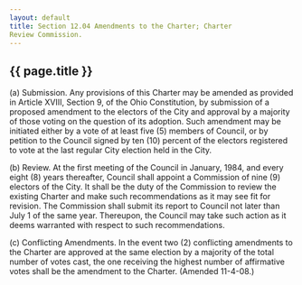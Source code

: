 ```yaml
---
layout: default 
title: Section 12.04 Amendments to the Charter; Charter
Review Commission.
---
```


{{ page.title }}
----------------

​(a) Submission. Any provisions of this Charter may be amended as
provided in Article XVIII, Section 9, of the Ohio Constitution, by
submission of a proposed amendment to the electors of the City and
approval by a majority of those voting on the question of its adoption.
Such amendment may be initiated either by a vote of at least five (5)
members of Council, or by petition to the Council signed by ten (10)
percent of the electors registered to vote at the last regular City
election held in the City.

​(b) Review. At the first meeting of the Council in January, 1984, and
every eight (8) years thereafter, Council shall appoint a Commission of
nine (9) electors of the City. It shall be the duty of the Commission to
review the existing Charter and make such recommendations as it may see
fit for revision. The Commission shall submit its report to Council not
later than July 1 of the same year. Thereupon, the Council may take such
action as it deems warranted with respect to such recommendations.

​(c) Conflicting Amendments. In the event two (2) conflicting amendments
to the Charter are approved at the same election by a majority of the
total number of votes cast, the one receiving the highest number of
affirmative votes shall be the amendment to the Charter. (Amended
11-4-08.)
